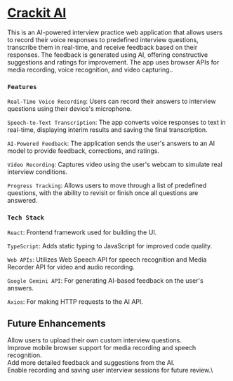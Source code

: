 # [Crackit AI](https://crackitai.netlify.app/)

This is an AI-powered interview practice web application that allows users to record their voice responses to predefined interview questions, transcribe them in real-time, and receive feedback based on their responses. The feedback is generated using AI, offering constructive suggestions and ratings for improvement. The app uses browser APIs for media recording, voice recognition, and video capturing..

### `Features`

`Real-Time Voice Recording`: Users can record their answers to interview questions using their device's microphone.

`Speech-to-Text Transcription`: The app converts voice responses to text in real-time, displaying interim results and saving the final transcription.

`AI-Powered Feedback`: The application sends the user's answers to an AI model to provide feedback, corrections, and ratings.

`Video Recording`: Captures video using the user's webcam to simulate real interview conditions.

`Progress Tracking`: Allows users to move through a list of predefined questions, with the ability to revisit or finish once all questions are answered.

### `Tech Stack`

`React`: Frontend framework used for building the UI.

`TypeScript`: Adds static typing to JavaScript for improved code quality.

`Web APIs`: Utilizes Web Speech API for speech recognition and Media Recorder API for video and audio recording.

`Google Gemini API`: For generating AI-based feedback on the user's answers.

`Axios`: For making HTTP requests to the AI API.

## Future Enhancements

Allow users to upload their own custom interview questions.\
Improve mobile browser support for media recording and speech recognition.\
Add more detailed feedback and suggestions from the AI.\
Enable recording and saving user interview sessions for future review.\
